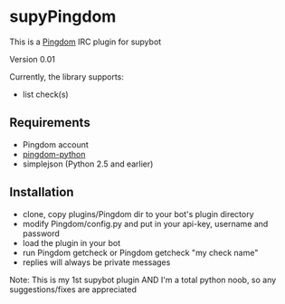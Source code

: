 supyPingdom
=====================
This is a [Pingdom](http://pingdom.com) IRC plugin for supybot

Version 0.01

Currently, the library supports:

* list check(s)

Requirements
--------------------
- Pingdom account
- [pingdom-python](https://github.com/EA2D/pingdom-python)
- simplejson (Python 2.5 and earlier)


Installation
--------------------
* clone, copy plugins/Pingdom dir to your bot's plugin directory
* modify Pingdom/config.py and put in your api-key, username and password
* load the plugin in your bot
* run Pingdom getcheck or Pingdom getcheck "my check name" 
* replies will always be private messages


Note: This is my 1st supybot plugin AND I'm a total python noob, so any suggestions/fixes are appreciated